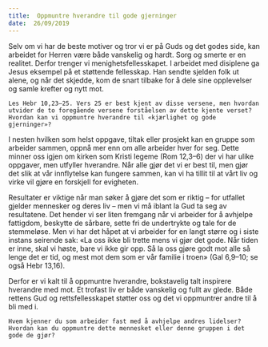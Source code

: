 ```yaml
---
title:  Oppmuntre hverandre til gode gjerninger
date:  26/09/2019
---
```


Selv om vi har de beste motiver og tror vi er på Guds og det godes side, kan arbeidet for Herren være både vanskelig og hardt. Sorg og smerte er en realitet. Derfor trenger vi menighetsfellesskapet. I arbeidet med disiplene ga Jesus eksempel på et støttende fellesskap. Han sendte sjelden folk ut alene, og når det skjedde, kom de snart tilbake for å dele sine opplevelser og samle krefter og nytt mot.

`Les Hebr 10,23–25. Vers 25 er best kjent av disse versene, men hvordan utvider de to foregående versene forståelsen av dette kjente verset? Hvordan kan vi oppmuntre hverandre til «kjærlighet og gode gjerninger»?`

I nesten hvilken som helst oppgave, tiltak eller prosjekt kan en gruppe som arbeider sammen, oppnå mer enn om alle arbeider hver for seg. Dette minner oss igjen om kirken som Kristi legeme (Rom 12,3–6) der vi har ulike oppgaver, men utfyller hverandre. Når alle gjør det vi er best til, men gjør det slik at vår innflytelse kan fungere sammen, kan vi ha tillit til at vårt liv og virke vil gjøre en forskjell for evigheten.

Resultater er viktige når man søker å gjøre det som er riktig – for utfallet gjelder mennesker og deres liv – men vi må iblant la Gud ta seg av resultatene. Det hender vi ser liten fremgang når vi arbeider for å avhjelpe fattigdom, beskytte de sårbare, sette fri de undertrykte og tale for de stemmeløse. Men vi har det håpet at vi arbeider for en langt større og i siste instans seirende sak: «La oss ikke bli trette mens vi gjør det gode. Når tiden er inne, skal vi høste, bare vi ikke gir opp. Så la oss gjøre godt mot alle så lenge det er tid, og mest mot dem som er vår familie i troen» (Gal 6,9–10; se også Hebr 13,16).

Derfor er vi kalt til å oppmuntre hverandre, bokstavelig talt inspirere hverandre med mot. Et trofast liv er både vanskelig og fullt av glede. Både rettens Gud og rettsfellesskapet støtter oss og det vi oppmuntrer andre til å bli med i.

`Hvem kjenner du som arbeider fast med å avhjelpe andres lidelser? Hvordan kan du oppmuntre dette mennesket eller denne gruppen i det gode de gjør?`